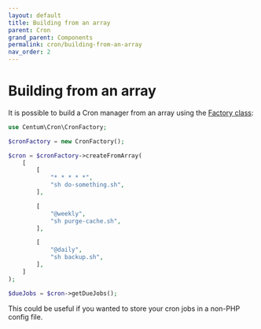 ```yaml
---
layout: default
title: Building from an array
parent: Cron
grand_parent: Components
permalink: cron/building-from-an-array
nav_order: 2
---
```




# Building from an array

It is possible to build a Cron manager from an array using the [Factory class](https://github.com/SidRoberts/centum/blob/main/src/Cron/Factory.php):

```php
use Centum\Cron\CronFactory;

$cronFactory = new CronFactory();

$cron = $cronFactory->createFromArray(
    [
        [
            "* * * * *",
            "sh do-something.sh",
        ],

        [
            "@weekly",
            "sh purge-cache.sh",
        ],

        [
            "@daily",
            "sh backup.sh",
        ],
    ]
);

$dueJobs = $cron->getDueJobs();
```

This could be useful if you wanted to store your cron jobs in a non-PHP config file.
